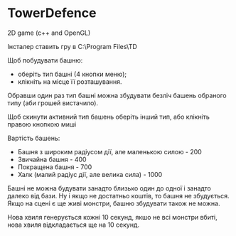 # TowerDefence
2D game (c++ and OpenGL)

Інсталер ставить гру в C:\Program Files\TD

Щоб побудувати башню:
- оберіть тип башні (4 кнопки меню);
- клікніть на місце її розташування.

Обравши один раз тип башні можна збудувати безліч башень обраного типу (аби грошей вистачило).

Щоб скинути активний тип башень оберіть інший тип, або клікніть правою кнопкою миші

Вартість башень:
- Башня з широким радіусом дії, але маленькою силою - 200
- Звичайна башня - 400 
- Покращена башня - 700
- Халк (малий радіус дії, але велика сила) - 1000

Башні не можна будувати занадто близько один до одної і занадто далеко від бази. 
Ну і якщо не достатньо коштів, то башня не збудується. Якщо на сцені є ще живі монстри, башню збудувати також не можна.

Нова хвиля генерується кожні 10 секунд, якшо не всі монстри вбиті, нова хвиля відкладається ще на 10 секунд.
